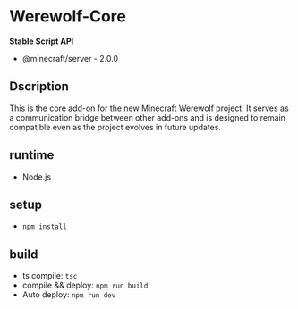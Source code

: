 # Werewolf-Core
**Stable Script API**
- @minecraft/server - 2.0.0

## Dscription
This is the core add-on for the new Minecraft Werewolf project.
It serves as a communication bridge between other add-ons and is designed to remain compatible even as the project evolves in future updates.

## runtime
- Node.js

## setup
- `npm install`

## build
- ts compile: `tsc`
- compile && deploy: `npm run build`
- Auto deploy: `npm run dev`